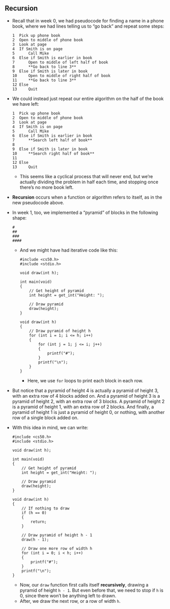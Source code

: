 ## Recursion

- Recall that in week 0, we had pseudocode for finding a name in a phone book, where we had lines telling us to “go back” and repeat some steps:

      1  Pick up phone book
      2  Open to middle of phone book
      3  Look at page
      4  If Smith is on page
      5      Call Mike
      6  Else if Smith is earlier in book
      7      Open to middle of left half of book
      8      **Go back to line 3**
      9  Else if Smith is later in book
      10     Open to middle of right half of book
      11     **Go back to line 3**
      12 Else
      13     Quit

- We could instead just repeat our entire algorithm on the half of the book we have left:

      1  Pick up phone book
      2  Open to middle of phone book
      3  Look at page
      4  If Smith is on page
      5      Call Mike
      6  Else if Smith is earlier in book
      7      **Search left half of book**
      8
      9  Else if Smith is later in book
      10     **Search right half of book**
      11
      12 Else
      13     Quit

  - This seems like a cyclical process that will never end, but we’re actually dividing the problem in half each time, and stopping once there’s no more book left.

- **Recursion** occurs when a function or algorithm refers to itself, as in the new pseudocode above.
- In week 1, too, we implemented a “pyramid” of blocks in the following shape:

      #
      ##
      ###
      ####

  - And we might have had iterative code like this:

        #include <cs50.h>
        #include <stdio.h>

        void draw(int h);

        int main(void)
        {
            // Get height of pyramid
            int height = get_int("Height: ");

            // Draw pyramid
            draw(height);
        }

        void draw(int h)
        {
            // Draw pyramid of height h
            for (int i = 1; i <= h; i++)
            {
                for (int j = 1; j <= i; j++)
                {
                    printf("#");
                }
                printf("\n");
            }
        }

    - Here, we use `for` loops to print each block in each row.

- But notice that a pyramid of height 4 is actually a pyramid of height 3, with an extra row of 4 blocks added on. And a pyramid of height 3 is a pyramid of height 2, with an extra row of 3 blocks. A pyramid of height 2 is a pyramid of height 1, with an extra row of 2 blocks. And finally, a pyramid of height 1 is just a pyramid of height 0, or nothing, with another row of a single block added on.
- With this idea in mind, we can write:

      #include <cs50.h>
      #include <stdio.h>

      void draw(int h);

      int main(void)
      {
          // Get height of pyramid
          int height = get_int("Height: ");

          // Draw pyramid
          draw(height);
      }

      void draw(int h)
      {
          // If nothing to draw
          if (h == 0)
          {
              return;
          }

          // Draw pyramid of height h - 1
          draw(h - 1);

          // Draw one more row of width h
          for (int i = 0; i < h; i++)
          {
              printf("#");
          }
          printf("\n");
      }

  - Now, our `draw` function first calls itself **recursively**, drawing a pyramid of height `h - 1`. But even before that, we need to stop if `h` is 0, since there won’t be anything left to drawn.
  - After, we draw the next row, or a row of width `h`.
